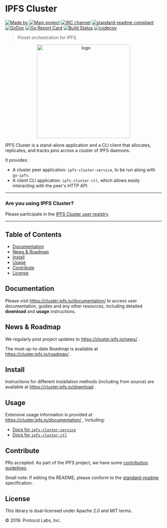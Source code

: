 # IPFS Cluster


[![Made by](https://img.shields.io/badge/made%20by-Protocol%20Labs-blue.svg?style=flat-square)](https://protocol.ai)
[![Main project](https://img.shields.io/badge/project-ipfs-blue.svg?style=flat-square)](http://github.com/ipfs/ipfs)
[![IRC channel](https://img.shields.io/badge/freenode-%23ipfs--cluster-blue.svg?style=flat-square)](http://webchat.freenode.net/?channels=%23ipfs-cluster)
[![standard-readme compliant](https://img.shields.io/badge/standard--readme-OK-green.svg?style=flat-square)](https://github.com/RichardLitt/standard-readme)
[![GoDoc](https://godoc.org/github.com/glvd/cluster?status.svg)](https://godoc.org/github.com/glvd/cluster)
[![Go Report Card](https://goreportcard.com/badge/github.com/glvd/cluster)](https://goreportcard.com/report/github.com/glvd/cluster)
[![Build Status](https://travis-ci.com/glvd/cluster.svg?branch=master)](https://travis-ci.com/glvd/cluster)
[![codecov](https://codecov.io/gh/glvd/cluster/branch/master/graph/badge.svg)](https://codecov.io/gh/glvd/cluster)

> Pinset orchestration for IPFS.

<p align="center">
<img src="https://cluster.ipfs.io/cluster/png/IPFS_Cluster_color_no_text.png" alt="logo" width="300" height="300" />
</p>

IPFS Cluster is a stand-alone application and a CLI client that allocates, replicates, and tracks pins across a cluster of IPFS daemons.

It provides:

* A cluster peer application: `ipfs-cluster-service`, to be run along with `go-ipfs`.
* A client CLI application: `ipfs-cluster-ctl`, which allows easily interacting with the peer's HTTP API.

---

### Are you using IPFS Cluster?

Please participate in the [IPFS Cluster user registry](https://docs.google.com/forms/d/e/1FAIpQLSdWF5aXNXrAK_sCyu1eVv2obTaKVO3Ac5dfgl2r5_IWcizGRg/viewform).

---

## Table of Contents

- [Documentation](#documentation)
- [News & Roadmap](#news--roadmap)
- [Install](#install)
- [Usage](#usage)
- [Contribute](#contribute)
- [License](#license)


## Documentation

Please visit https://cluster.ipfs.io/documentation/ to access user documentation, guides and any other resources, including detailed **download** and **usage** instructions.

## News & Roadmap

We regularly post project updates to https://cluster.ipfs.io/news/ .

The most up-to-date *Roadmap* is available at https://cluster.ipfs.io/roadmap/ .

## Install

Instructions for different installation methods (including from source) are available at https://cluster.ipfs.io/download .

## Usage

Extensive usage information is provided at https://cluster.ipfs.io/documentation/ , including:

* [Docs for `ipfs-cluster-service`](https://cluster.ipfs.io/documentation/ipfs-cluster-service/)
* [Docs for `ipfs-cluster-ctl`](https://cluster.ipfs.io/documentation/ipfs-cluster-ctl/)

## Contribute

PRs accepted. As part of the IPFS project, we have some [contribution guidelines](https://cluster.ipfs.io/developer/contribute).

Small note: If editing the README, please conform to the [standard-readme](https://github.com/RichardLitt/standard-readme) specification.

## License

This library is dual-licensed under Apache 2.0 and MIT terms.

© 2019. Protocol Labs, Inc.
